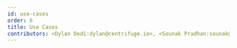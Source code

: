 ```yaml
---
id: use-cases
order: 6
title: Use Cases
contributors: <Dylan Dedi:dylan@centrifuge.io>, <Sounak Pradhan:sounak@abc.io>
---
```

